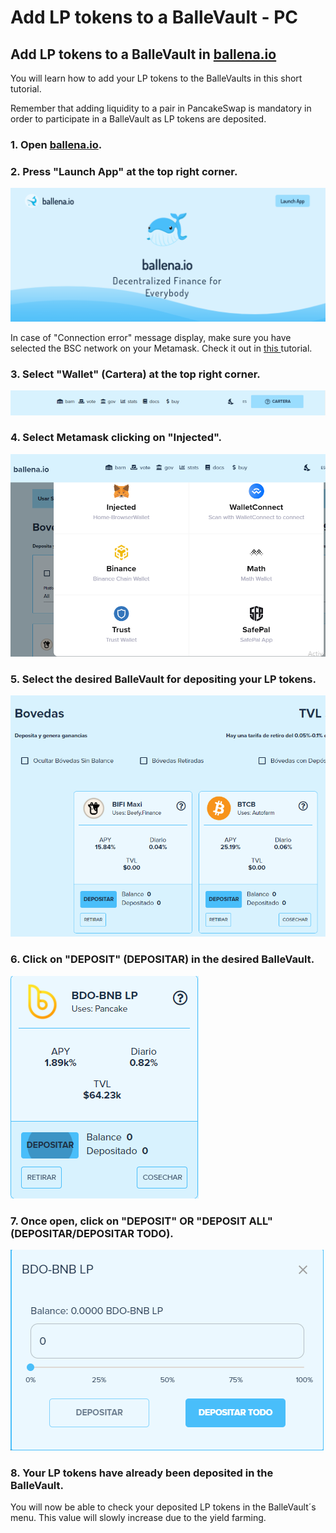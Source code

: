 # Add LP tokens to a BalleVault - PC

## Add LP tokens to a BalleVault in [ballena.io](https://ballena.io/)

You will learn how to add your LP tokens to the BalleVaults in this short tutorial.

Remember that adding liquidity to a pair in PancakeSwap is mandatory in order to participate in a BalleVault as LP tokens are deposited.



### 1. Open [ballena.io](https://ballena.io/).

### 

### 2. Press "Launch App" at the top right corner.



![](../../../../.gitbook/assets/5.png)



In case of "Connection error" message display, make sure you have selected the BSC network on your Metamask.  Check it out in [this ](../set-up-metamask-pc/how-to-set-up-metamask-and-the-bsc-network-pc.md#how-to-set-up-the-bsc-on-your-wallet)tutorial.



### 3. Select "Wallet" \(Cartera\) at the top right corner. 



![](../../../../.gitbook/assets/sin-titulo%20%282%29.png)



### 4. Select Metamask clicking on "Injected".



![](../../../../.gitbook/assets/foto_3.png)



### 5. Select the desired BalleVault for depositing your LP tokens.



![](../../../../.gitbook/assets/2%20%283%29%20%281%29%20%281%29.png)



### 6. Click on "DEPOSIT" \(DEPOSITAR\) in the desired BalleVault. 



![](../../../../.gitbook/assets/3%20%283%29.png)



### 7. Once open, click on "DEPOSIT" OR "DEPOSIT ALL" \(DEPOSITAR/DEPOSITAR TODO\).



![](../../../../.gitbook/assets/4%20%283%29.png)



### 8. Your LP tokens have already been deposited in the BalleVault.

You will now be able to check your deposited LP tokens in the BalleVault´s menu. This value will slowly increase due to the yield farming.





